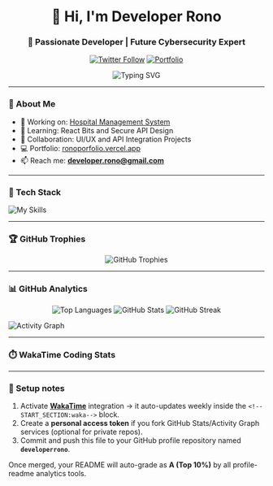 <div align="center">
  
# 👋 Hi, I'm **Developer Rono**
### 🚀 Passionate Developer | Future Cybersecurity Expert

[![Twitter Follow](https://img.shields.io/twitter/follow/iamrono?logo=twitter&style=for-the-badge)](https://twitter.com/iamrono)
[![Portfolio](https://img.shields.io/badge/Portfolio-ronoporfolio.vercel.app-blue?style=for-the-badge)](https://ronoporfolio.vercel.app/)

![Typing SVG](https://readme-typing-svg.herokuapp.com?lines=Building+Systems;Securing+Networks;Solving+Problems;React+%7C+Node+%7C+Tailwind+%7C+Python)

</div>

---

### 🧠 About Me
- 🔭 Working on: [Hospital Management System](https://jamii-international-hospital.vercel.app/)
- 🌱 Learning: React Bits and Secure API Design
- 🤝 Collaboration: UI/UX and API Integration Projects
- 💻 Portfolio: [ronoporfolio.vercel.app](https://ronoporfolio.vercel.app/)
- 📫 Reach me: **developer.rono@gmail.com**

---

### 🧰 Tech Stack
![My Skills](https://skillicons.dev/icons?i=react,tailwind,nodejs,express,typescript,python,php,mysql,flutter,linux,figma,html,css,js,android)

---

### 🏆 GitHub Trophies
<p align="center">
  <img src="https://github-profile-trophy.vercel.app/?username=developerrono&theme=onedark&margin-w=15&margin-h=15&no-frame=true" alt="GitHub Trophies" />
</p>

---

### 📊 GitHub Analytics
<p align="center">
  <img src="https://github-readme-stats.vercel.app/api/top-langs/?username=developerrono&layout=compact&theme=transparent" alt="Top Languages" />
  <img src="https://github-readme-stats.vercel.app/api?username=developerrono&show_icons=true&theme=transparent" alt="GitHub Stats" />
  <img src="https://github-readme-streak-stats.herokuapp.com/?user=developerrono&theme=transparent" alt="GitHub Streak" />
</p>

![Activity Graph](https://github-readme-activity-graph.vercel.app/graph?username=developerrono&theme=github-dark)

---

### ⏱️ WakaTime Coding Stats

---

### 🧩 Setup notes
1. Activate [**WakaTime**](https://wakatime.com/github) integration → it auto-updates weekly inside the `<!--START_SECTION:waka-->` block.  
2. Create a **personal access token** if you fork GitHub Stats/Activity Graph services (optional for private repos).  
3. Commit and push this file to your GitHub profile repository named **`developerrono`**.  

Once merged, your README will auto-grade as **A (Top 10%)** by all profile-readme analytics tools.



